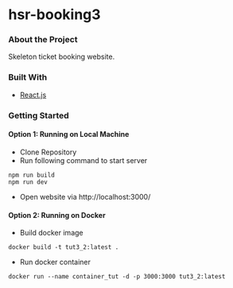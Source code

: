 # hsr-booking3
 
### About the Project
Skeleton ticket booking website.

### Built With
* [React.js](https://reactjs.org/)

### Getting Started

#### Option 1: Running on Local Machine
* Clone Repository
* Run following command to start server
```
npm run build
npm run dev
```

* Open website via
http://localhost:3000/

#### Option 2: Running on Docker
* Build docker image
```
docker build -t tut3_2:latest .
```
* Run docker container
```
docker run --name container_tut -d -p 3000:3000 tut3_2:latest
```
